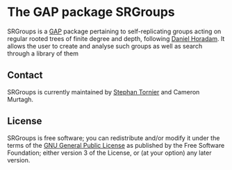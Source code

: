 # The GAP package SRGroups

<Package>SRGroups</Package> is a <a href="https://www.gap-system.org/">GAP</a> package pertaining to self-replicating
  groups acting on regular rooted trees of finite degree and
  depth, following <a href="https://nova.newcastle.edu.au/vital/access/manager/Repository/uon:17152">Daniel Horadam</a>. It allows the user to create and analyse such
  groups as well as search through a library of them


## Contact

<Package>SRGroups</Package> is currently maintained by <a href="https://www.newcastle.edu.au/profile/stephan-tornier">Stephan Tornier</a> and Cameron Murtagh.

## License

<Package>SRGroups</Package> is free software; you can redistribute and/or modify it under the terms of the <a href="https://www.gnu.org/licenses/gpl-3.0.en.html">GNU General Public License</a> as published by the Free Software Foundation; either version 3 of the License, or (at your option) any later version.
